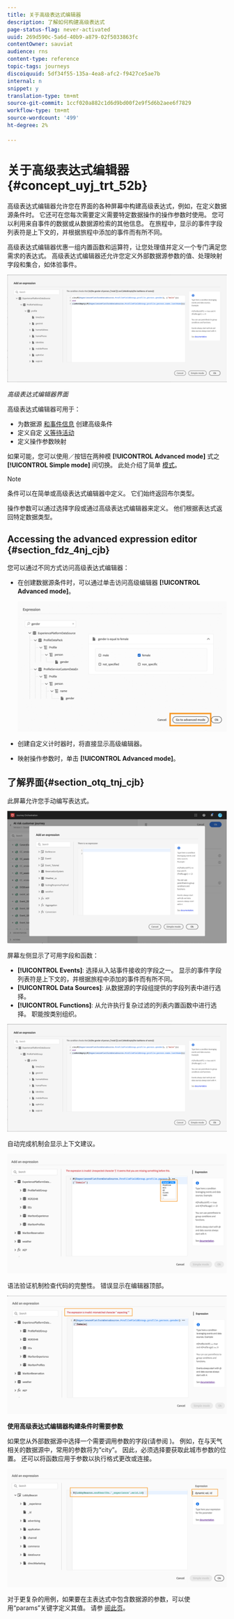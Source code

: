 ```yaml
---
title: 关于高级表达式编辑器
description: 了解如何构建高级表达式
page-status-flag: never-activated
uuid: 269d590c-5a6d-40b9-a879-02f5033863fc
contentOwner: sauviat
audience: rns
content-type: reference
topic-tags: journeys
discoiquuid: 5df34f55-135a-4ea8-afc2-f9427ce5ae7b
internal: n
snippet: y
translation-type: tm+mt
source-git-commit: 1ccf020a882c1d6d9bd00f2e9f5d6b2aee6f7829
workflow-type: tm+mt
source-wordcount: '499'
ht-degree: 2%

---
```



# 关于高级表达式编辑器 {#concept_uyj_trt_52b}

高级表达式编辑器允许您在界面的各种屏幕中构建高级表达式，例如，在定义数据源条件时。
它还可在您每次需要定义需要特定数据操作的操作参数时使用。 您可以利用来自事件的数据或从数据源检索的其他信息。 在旅程中，显示的事件字段列表符是上下文的，并根据旅程中添加的事件而有所不同。

高级表达式编辑器优惠一组内置函数和运算符，让您处理值并定义一个专门满足您需求的表达式。 高级表达式编辑器还允许您定义外部数据源参数的值、处理映射字段和集合，如体验事件。

![](../assets/journey65.png)

_高级表达式编辑器界面_

高级表达式编辑器可用于：

* 为数据源 [和事件信息](../building-journeys/condition-activity.md#about_condition) 创建高级条件
* 定义自定 [义等待活动](../building-journeys/wait-activity.md#custom)
* 定义操作参数映射

如果可能，您可以使用／按钮在两种模 **[!UICONTROL Advanced mode]** 式之 **[!UICONTROL Simple mode]** 间切换。 此处介绍了简单 [模式](../building-journeys/condition-activity.md#about_condition)。

>[!NOTE]
>
>条件可以在简单或高级表达式编辑器中定义。 它们始终返回布尔类型。
>
>操作参数可以通过选择字段或通过高级表达式编辑器来定义。 他们根据表达式返回特定数据类型。

## Accessing the advanced expression editor {#section_fdz_4nj_cjb}

您可以通过不同方式访问高级表达式编辑器：

* 在创建数据源条件时，可以通过单击访问高级编辑器 **[!UICONTROL Advanced mode]**。

   ![](../assets/journeyuc2_33.png)

* 创建自定义计时器时，将直接显示高级编辑器。
* 映射操作参数时，单击 **[!UICONTROL Advanced mode]**。

## 了解界面{#section_otq_tnj_cjb}

此屏幕允许您手动编写表达式。

![](../assets/journey70.png)

屏幕左侧显示了可用字段和函数：

* **[!UICONTROL Events]**: 选择从入站事件接收的字段之一。 显示的事件字段列表符是上下文的，并根据旅程中添加的事件而有所不同。
* **[!UICONTROL Data Sources]**: 从数据源的字段组提供的字段列表中进行选择。
* **[!UICONTROL Functions]**: 从允许执行复杂过滤的列表内置函数中进行选择。 职能按类别组织。

![](../assets/journey65.png)

自动完成机制会显示上下文建议。

![](../assets/journey68.png)

语法验证机制检查代码的完整性。 错误显示在编辑器顶部。

![](../assets/journey69.png)

**使用高级表达式编辑器构建条件时需要参数**

如果您从外部数据源中选择一个需要调用参数的字段(请参阅 [](../datasource/external-data-sources.md))。 例如，在与天气相关的数据源中，常用的参数将为“city”。 因此，必须选择要获取此城市参数的位置。 还可以将函数应用于参数以执行格式更改或连接。

![](../assets/journeyuc2_19.png)

对于更复杂的用例，如果要在主表达式中包含数据源的参数，可以使用“params”关键字定义其值。 请参 [阅此页](../expression/field-references.md)。
